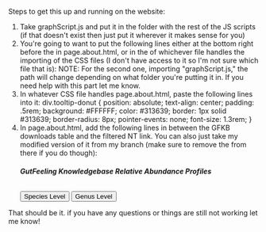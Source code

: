 Steps to get this up and running on the website:

1. Take graphScript.js and put it in the folder with the rest of the JS scripts (if that doesn't exist then just put it wherever it makes sense for you)
2. You're going to want to put the following lines either at the bottom right before the </body> in page.about.html, or in the <head> of whichever file handles the importing of the CSS files (I don't have access to it so I'm not sure which file that is):
  	<script src="https://d3js.org/d3.v5.min.js"></script>
  	<script src="graphScript.js"></script>
    NOTE: For the second one, importing "graphScript.js," the path will change depending on what folder you're putting it in. If you need help with this part let me know.
3. In whatever CSS file handles page.about.html, paste the following lines into it:
  		div.tooltip-donut {
  			position: absolute;
  			text-align: center;
  			padding: .5rem;
  			background: #FFFFFF;
  			color: #313639;
  			border: 1px solid #313639;
  			border-radius: 8px;
  			pointer-events: none;
  			font-size: 1.3rem;
  		}
4. In page.about.html, add the following lines in between the GFKB downloads table and the filtered NT link. You can also just take my modified version of it from my branch (make sure to remove the <head> from there if you do though):
					<h5>GutFeeling Knowledgebase Relative Abundance Profiles</h5>
					<h6 id="graph_level_title"></h6>
					<div id="doughnut_chart"></div>
					<div id="graph_buttons">
						<button id="species">Species Level</button>
						<button id="genus">Genus Level</button>
					</div>

That should be it. if you have any questions or things are still not working let me know!
